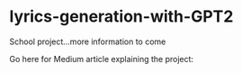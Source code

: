 # lyrics-generation-with-GPT2

School project...more information to come

Go here for Medium article explaining the project: 
